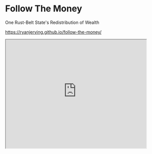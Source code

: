 # Follow The Money
One Rust-Belt State's Redistribution of Wealth

https://ryanjerving.github.io/follow-the-money/

<iframe src= "https://ryanjerving.github.io/WI-State-Aid-Gap/" width="90%" height="350"></iframe> 
